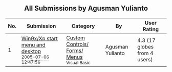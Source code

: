 ﻿<div align="center">

## All Submissions by Agusman Yulianto

</div>

No.  | Submission | Category | By   | User Rating
---- | ---------- | -------- | ---- | -----------
1 | [Win9x/Xp start menu and desktop<br /><sup>2005-07-06 12:47:56</sup>](https://github.com/Planet-Source-Code/agusman-yulianto-win9x-xp-start-menu-and-desktop__1-61800) | [Custom Controls/ Forms/  Menus<br /><sup>Visual Basic</sup>](../ByCategory/custom-controls-forms-menus__1-4.md) | Agusman Yulianto | 4.3 (17 globes from 4 users)
